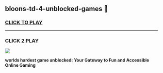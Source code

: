 
## bloons-td-4-unblocked-games 👋
<h3>
<a href="https://premium.freeplayer.one?title=bloons-td-4-unblocked-games&ref=14F">CLICK TO PLAY</a></h3>
<hr>

<h3>
<a href="https://premium.freeplayer.one?title=bloons-td-4-unblocked-games&ref=14F">CLICK 2 PLAY</a>
  
</h3>

<a href="https://premium.freeplayer.one?title=bloons-td-4-unblocked-games&ref=12F/"><img src="https://clearcache.store/games.png"></a>


**worlds hardest game unblocked: Your Gateway to Fun and Accessible Online Gaming**
